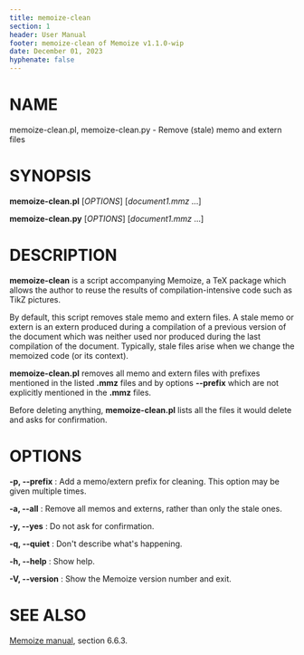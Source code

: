 ```yaml
---
title: memoize-clean
section: 1
header: User Manual
footer: memoize-clean of Memoize v1.1.0-wip
date: December 01, 2023
hyphenate: false
---
```


# NAME
memoize-clean.pl, memoize-clean.py - Remove (stale) memo and extern files


# SYNOPSIS
**memoize-clean.pl** [*OPTIONS*] [*document1.mmz* ...]

**memoize-clean.py** [*OPTIONS*] [*document1.mmz* ...]


# DESCRIPTION

**memoize-clean** is a script accompanying Memoize, a TeX package which allows
the author to reuse the results of compilation-intensive code such as TikZ
pictures.

By default, this script removes stale memo and extern files.  A stale memo or
extern is an extern produced during a compilation of a previous version of the
document which was neither used nor produced during the last compilation of the
document.  Typically, stale files arise when we change the memoized code (or
its context).

**memoize-clean.pl** removes all memo and extern files with prefixes mentioned
in the listed **.mmz** files and by options **\--prefix** which are not
explicitly mentioned in the **.mmz** files.

Before deleting anything, **memoize-clean.pl** lists all the files it would
delete and asks for confirmation.

# OPTIONS

**-p, \--prefix**
: Add a memo/extern prefix for cleaning. This option may be given multiple
    times.

**-a, \--all**
: Remove all memos and externs, rather than only the stale ones.

**-y, \--yes**
: Do not ask for confirmation.

**-q, \--quiet**
: Don't describe what's happening.

**-h, \--help**
: Show help.

**-V, \--version**
: Show the Memoize version number and exit.

# SEE ALSO

[Memoize manual](https://ctan.org/pkg/memoize), section 6.6.3.
